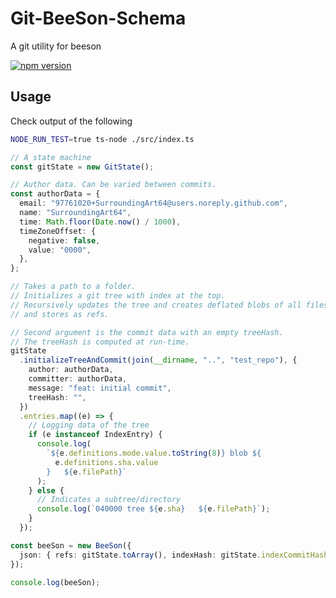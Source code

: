 # Git-BeeSon-Schema

A git utility for beeson

<a href="https://www.npmjs.com/package/git-beeson-schema">
  <img src="https://img.shields.io/npm/v/git-beeson-schema.svg?label=npm&color=brightgreen" alt="npm version">
</a>

## Usage

Check output of the following

```sh
NODE_RUN_TEST=true ts-node ./src/index.ts
```

```ts
// A state machine
const gitState = new GitState();

// Author data. Can be varied between commits.
const authorData = {
  email: "97761020+SurroundingArt64@users.noreply.github.com",
  name: "SurroundingArt64",
  time: Math.floor(Date.now() / 1000),
  timeZoneOffset: {
    negative: false,
    value: "0000",
  },
};

// Takes a path to a folder.
// Initializes a git tree with index at the top.
// Recursively updates the tree and creates deflated blobs of all files
// and stores as refs.

// Second argument is the commit data with an empty treeHash.
// The treeHash is computed at run-time.
gitState
  .initializeTreeAndCommit(join(__dirname, "..", "test_repo"), {
    author: authorData,
    committer: authorData,
    message: "feat: initial commit",
    treeHash: "",
  })
  .entries.map((e) => {
    // Logging data of the tree
    if (e instanceof IndexEntry) {
      console.log(
        `${e.definitions.mode.value.toString(8)} blob ${
          e.definitions.sha.value
        }   ${e.filePath}`
      );
    } else {
      // Indicates a subtree/directory
      console.log(`040000 tree ${e.sha}   ${e.filePath}`);
    }
  });

const beeSon = new BeeSon({
  json: { refs: gitState.toArray(), indexHash: gitState.indexCommitHash },
});

console.log(beeSon);
```
